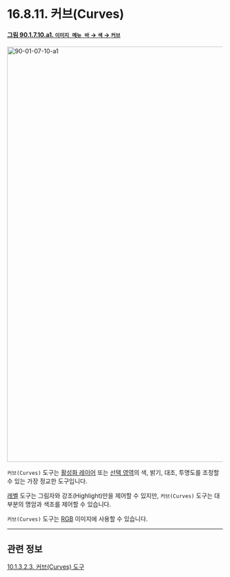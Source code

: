 # 16.8.11. 커브(Curves)

<a id="90-01-07-10-a1"></a>

#### [그림 90.1.7.10.a1. `이미지 메뉴 바` → `색` → `커브`](./90-01-07-10-curves.md#90-01-07-10-a1)
<img width="916" height="970" alt="90-01-07-10-a1" src="https://github.com/user-attachments/assets/d49f5a0c-6c9b-4504-b59d-60de4411a831" />

`커브(Curves)` 도구는 [활성화 레이어](./19-glossaryx-active_layer.md) 또는 [선택 영역](./19-glossaryx-selection.md)의 색, 밝기, 대조, 투명도를 조정할 수 있는 가장 정교한 도구입니다.

[레벨](./16-08-10-00-levels.md) 도구는 그림자와 강조(Highlight)만을 제어할 수 있지만, `커브(Curves)` 도구는 대부분의 명암과 색조를 제어할 수 있습니다.

`커브(Curves)` 도구는 [RGB](./19-glossaryx-color_mode_rgb.md) 이미지에 사용할 수 있습니다.

***

## 관련 정보

[10.1.3.2.3. 커브(Curves) 도구](./10-01-03-02-03-curve.md)